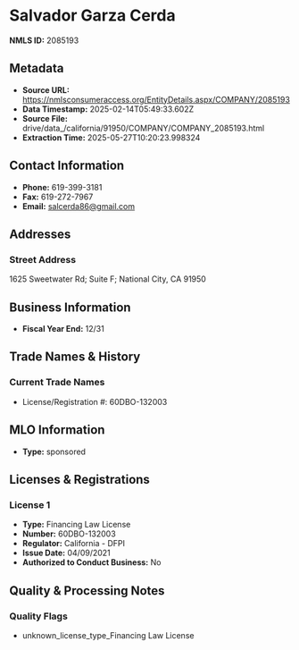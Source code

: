 # Salvador Garza Cerda

**NMLS ID:** 2085193

## Metadata
- **Source URL:** https://nmlsconsumeraccess.org/EntityDetails.aspx/COMPANY/2085193
- **Data Timestamp:** 2025-02-14T05:49:33.602Z
- **Source File:** drive/data_/california/91950/COMPANY/COMPANY_2085193.html
- **Extraction Time:** 2025-05-27T10:20:23.998324

## Contact Information
- **Phone:** 619-399-3181
- **Fax:** 619-272-7967
- **Email:** salcerda86@gmail.com

## Addresses
### Street Address
1625 Sweetwater Rd; Suite F; National City, CA 91950

## Business Information
- **Fiscal Year End:** 12/31

## Trade Names & History
### Current Trade Names
- License/Registration #: 60DBO-132003

## MLO Information
- **Type:** sponsored

## Licenses & Registrations

### License 1
- **Type:** Financing Law License
- **Number:** 60DBO-132003
- **Regulator:** California - DFPI
- **Issue Date:** 04/09/2021
- **Authorized to Conduct Business:** No

## Quality & Processing Notes
### Quality Flags
- unknown_license_type_Financing Law License
